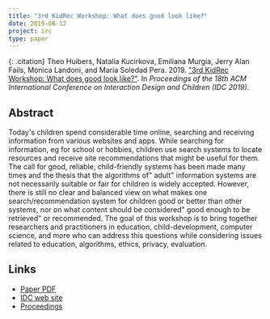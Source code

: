 ```yaml
---
title: "3rd KidRec Workshop: What does good look like?"
date: 2019-06-12
project: irc
type: paper
---
```


{: .citation}
Theo Huibers, Natalia Kucirkova, Emiliana Murgia, Jerry Alan Fails, Monica Landoni, and Maria Soledad Pera. 2019. ["3rd KidRec Workshop: What does good look like?"](#). In <cite>Proceedings of the 18th ACM International Conference on Interaction Design and Children (IDC 2019)</cite>.

## Abstract

Today's children spend considerable time online, searching and receiving information from various websites and apps. While searching for information, eg for school or hobbies, children use search systems to locate resources and receive site recommendations that might be useful for them. The call for good, reliable, child-friendly systems has been made many times and the thesis that the algorithms of" adult" information systems are not necessarily suitable or fair for children is widely accepted. However, there is still no clear and balanced view on what makes one search/recommendation system for children good or better than other systems, nor on what content should be considered" good enough to be retrieved" or recommended. The goal of this workshop is to bring together researchers and practitioners in education, child-development, computer science, and more who can address this questions while considering issues related to education, algorithms, ethics, privacy, evaluation.

## Links

* [Paper PDF](https://scholarworks.boisestate.edu/cgi/viewcontent.cgi?article=1210&context=cs_facpubs)
* [IDC web site](http://idc.acm.org/2019)
* [Proceedings](https://dl.acm.org/citation.cfm?id=3325162)
